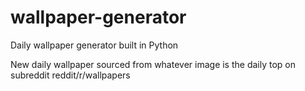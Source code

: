 # wallpaper-generator
Daily wallpaper generator built in Python

New daily wallpaper sourced from whatever image is the daily top on subreddit reddit/r/wallpapers
